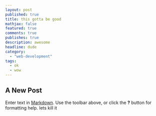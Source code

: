 ```yaml
---
layout: post
published: true
title: this gotta be good
mathjax: false
featured: true
comments: true
publishes: true
description: awesome
headline: dude
category: 
  - "web-development"
tags: 
  - ok
  - wow
---
```


## A New Post

Enter text in [Markdown](http://daringfireball.net/projects/markdown/). Use the toolbar above, or click the **?** button for formatting help.
lets kill it

